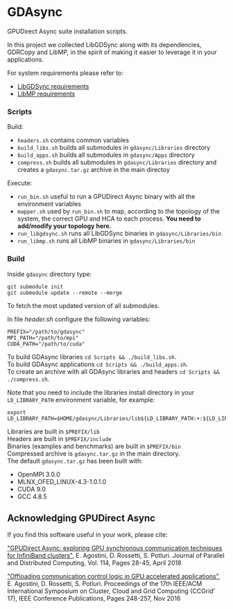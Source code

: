 # GDAsync

GPUDirect Async suite installation scripts.

In this project we collected LibGDSync along with its dependencies,
GDRCopy and LibMP, in the spirit of making it easier to leverage it in
your applications.

For system requirements please refer to:
- [LibGDSync requirements](https://github.com/gpudirect/libgdsync#requirements)
- [LibMP requirements](https://github.com/gpudirect/libmp#requirements)

### Scripts

Build:
- `headers.sh` contains common variables
- `build_libs.sh` builds all submodules in `gdasync/Libraries` directory
- `build_apps.sh` builds all submodules in `gdasync/Apps` directory
- `compress.sh` builds all submodules in `gdasync/Libraries` directory and creates a `gdasync.tar.gz` archive in the main directoy

Execute:
- `run_bin.sh` useful to run a GPUDirect Async binary with all the environment variables
- `mapper.sh` used by `run_bin.sh` to map, according to the topology of the system, the correct GPU and HCA to each process. **You need to add/modify your topology here.**
- `run_libgdsync.sh` runs all LibGDSync binaries in `gdasync/Libraries/bin`
- `run_libmp.sh` runs all LibMP binaries in `gdasync/Libraries/bin`

### Build

Inside `gdasync` directory type:

```
git submodule init
git submodule update --remote --merge 
```
To fetch the most updated version of all submodules.

In file *header.sh* configure the following variables:

```
PREFIX="/path/to/gdasync"
MPI_PATH="/path/to/mpi"
CUDA_PATH="/path/to/cuda"
```

To build GDAsync libraries `cd Scripts && ./build_libs.sh`.<br/>
To build GDAsync applications `cd Scripts && ./build_apps.sh`.<br/>
To create an archive with all GDAsync libraries and headers `cd Scripts && ./compress.sh`.<br/>

Note that you need to include the libraries install directory in your `LD_LIBRARY_PATH` environment variable, for example:
```
export LD_LIBRARY_PATH=$HOME/gdasync/Libraries/lib${LD_LIBRARY_PATH:+:${LD_LIBRARY_PATH}}
```

Libraries are built in `$PREFIX/lib` <br>
Headers are built in `$PREFIX/include` <br>
Binaries (examples and benchmarks) are built in `$PREFIX/bin` <br>
Compressed archive is `gdasync.tar.gz` in the main directory.<br>
The default `gdasync.tar.gz` has been built with:
- OpenMPI 3.0.0
- MLNX_OFED_LINUX-4.3-1.0.1.0
- CUDA 9.0
- GCC 4.8.5

## Acknowledging GPUDirect Async

If you find this software useful in your work, please cite:

["GPUDirect Async: exploring GPU synchronous communication techniques for InfiniBand clusters"](https://www.sciencedirect.com/science/article/pii/S0743731517303386), E. Agostini, D. Rossetti, S. Potluri. Journal of Parallel and Distributed Computing, Vol. 114, Pages 28-45, April 2018

["Offloading communication control logic in GPU accelerated applications"](http://ieeexplore.ieee.org/document/7973709), E. Agostini, D. Rossetti, S. Potluri. Proceedings of the 17th IEEE/ACM International Symposium on Cluster, Cloud and Grid Computing (CCGrid’ 17), IEEE Conference Publications, Pages 248-257, Nov 2016
